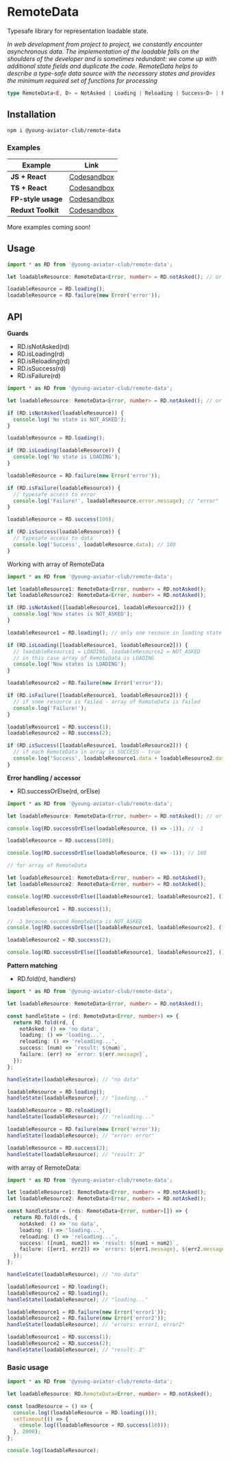 # RemoteData

Typesafe library for representation loadable state.

_In web development from project to project, we constantly encounter asynchronous data. The implementation of the loadable falls on the shoulders of the developer and is sometimes redundant: we come up with additional state fields and duplicate the code. RemoteData helps to describe a type-safe data source with the necessary states and provides the minimum required set of functions for processing_

```ts
type RemoteData<E, D> = NotAsked | Loading | Reloading | Success<D> | Failure<E>;
```

## Installation

```
npm i @young-aviator-club/remote-data
```

### Examples

| Example            | Link                                                                                         |
| ------------------ | -------------------------------------------------------------------------------------------- |
| **JS + React**     | [Codesandbox](https://codesandbox.io/s/young-aviator-club-remote-data-react-usestate-72sie5) |
| **TS + React**     | [Codesandbox](https://codesandbox.io/s/young-aviator-club-remote-data-react-usestate-72sie5) |
| **FP-style usage** | [Codesandbox](https://codesandbox.io/s/young-aviator-club-remote-data-react-usestate-72sie5) |
| **Reduxt Toolkit** | [Codesandbox](https://codesandbox.io/s/young-aviator-club-remote-data-react-usestate-72sie5) |

More examples coming soon!

## Usage

```ts
import * as RD from '@young-aviator-club/remote-data';

let loadableResource: RemoteData<Error, number> = RD.notAsked(); // or another

loadableResource = RD.loading();
loadableResource = RD.failure(new Error('error'));
```

## API

**Guards**

- RD.isNotAsked(rd)
- RD.isLoading(rd)
- RD.isReloading(rd)
- RD.isSuccess(rd)
- RD.isFailure(rd)

```ts
import * as RD from '@young-aviator-club/remote-data';

let loadableResource: RemoteData<Error, number> = RD.notAsked(); // or another

if (RD.isNotAsked(loadableResource)) {
  console.log('No state is NOT_ASKED');
}

loadableResource = RD.loading();

if (RD.isLoading(loadableResource)) {
  console.log('No state is LOADING');
}

loadableResource = RD.failure(new Error('error'));

if (RD.isFailure(loadableResource)) {
  // typesafe access to error
  console.log('Failure!', loadableResource.error.message); // "error"
}

loadableResource = RD.success(100);

if (RD.isSuccess(loadableResource)) {
  // typesafe access to data
  console.log('Success', loadableResource.data); // 100
}
```

Working with array of RemoteData

```ts
import * as RD from '@young-aviator-club/remote-data';

let loadableResource1: RemoteData<Error, number> = RD.notAsked();
let loadableResource2: RemoteData<Error, number> = RD.notAsked();

if (RD.isNotAsked([loadableResource1, loadableResource2])) {
  console.log('Now states is NOT_ASKED');
}

loadableResource1 = RD.loading(); // only one resouce in loading state

if (RD.isLoading([loadableResource1, loadableResource2])) {
  // loadableResource1 = LOADING, loadableResource2 = NOT_ASKED
  // in this case array of RemoteData is LOADING
  console.log('Now states is LOADING');
}

loadableResource2 = RD.failure(new Error('error'));

if (RD.isFailure([loadableResource1, loadableResource2])) {
  // if some resource is failed - array of RemoteData is failed
  console.log('Failure!');
}

loadableResource1 = RD.success(1);
loadableResource2 = RD.success(2);

if (RD.isSuccess([loadableResource1, loadableResource2])) {
  // if each RemoteData in array is SUCCESS - true
  console.log('Success', loadableResource1.data + loadableResource2.data); // 3
}
```

**Error handling / accessor**

- RD.successOrElse(rd, orElse)

```ts
import * as RD from '@young-aviator-club/remote-data';

let loadableResource: RemoteData<Error, number> = RD.notAsked(); // or another

console.log(RD.successOrElse(loadableResource, () => -1)); // -1

loadableResource = RD.success(100);

console.log(RD.successOrElse(loadableResource, () => -1)); // 100

// for array of RemoteData

let loadableResource1: RemoteData<Error, number> = RD.notAsked();
let loadableResource2: RemoteData<Error, number> = RD.notAsked();

console.log(RD.successOrElse([loadableResource1, loadableResource2], () => -1)); // -1

loadableResource1 = RD.success(1);

// -1 because second RemoteData is NOT_ASKED
console.log(RD.successOrElse([loadableResource1, loadableResource2], () => -1)); // -1

loadableResource2 = RD.success(2);

console.log(RD.successOrElse([loadableResource1, loadableResource2], () => -1)); // [1, 2]
```

**Pattern matching**

- RD.fold(rd, handlers)

```ts
import * as RD from '@young-aviator-club/remote-data';

let loadableResource: RemoteData<Error, number> = RD.notAsked();

const handleState = (rd: RemoteData<Error, number>) => {
  return RD.fold(rd, {
    notAsked: () => 'no data',
    loading: () => 'loading...',
    reloading: () => 'reloading...',
    success: (num) => `result: ${num}`,
    failure: (err) => `error: ${err.message}`,
  });
};

handleState(loadableResource); // "no data"

loadableResource = RD.loading();
handleState(loadableResource); // "loading..."

loadableResource = RD.reloading();
handleState(loadableResource); // "reloading..."

loadableResource = RD.failure(new Error('error'));
handleState(loadableResource); // "error: error"

loadableResource = RD.success(2);
handleState(loadableResource); // "result: 2"
```

with array of RemoteData:

```ts
import * as RD from '@young-aviator-club/remote-data';

let loadableResource1: RemoteData<Error, number> = RD.notAsked();
let loadableResource2: RemoteData<Error, number> = RD.notAsked();

const handleState = (rds: RemoteData<Error, number>[]) => {
  return RD.fold(rds, {
    notAsked: () => 'no data',
    loading: () => 'loading...',
    reloading: () => 'reloading...',
    success: ([num1, num2]) => `result: ${num1 + num2}`,
    failure: ([err1, err2]) => `errors: ${err1.message}, ${err2.message}`,
  });
};

handleState(loadableResource); // "no data"

loadableResource1 = RD.loading();
loadableResource2 = RD.loading();
handleState(loadableResource); // "loading..."

loadableResource1 = RD.failure(new Error('error1'));
loadableResource2 = RD.failure(new Error('error2'));
handleState(loadableResource); // "errors: error1, error2"

loadableResource1 = RD.success(1);
loadableResource2 = RD.success(2);
handleState(loadableResource); // "result: 3"
```

### Basic usage

```ts
import * as RD from '@young-aviator-club/remote-data';

let loadableResource: RD.RemoteData<Error, number> = RD.notAsked();

const loadResource = () => {
  console.log((loadableResource = RD.loading()));
  setTimeout(() => {
    console.log((loadableResource = RD.success(10)));
  }, 2000);
};

console.log(loadableResource);
```
